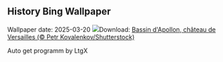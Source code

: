 ## History Bing Wallpaper
Wallpaper date: 2025-03-20
![](https://www.bing.com/th?id=OHR.FrancophonieDay_FR-FR0580579974_UHD.jpg&w=1000)Download: [Bassin d'Apollon, château de Versailles (© Petr Kovalenkov/Shutterstock)](https://www.bing.com/th?id=OHR.FrancophonieDay_FR-FR0580579974_UHD.jpg)

Auto get programm by LtgX
